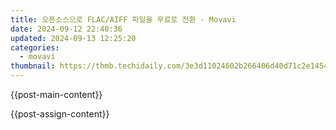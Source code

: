 ```yaml
---
title: 오픈소스으로 FLAC/AIFF 파일을 무료로 전환 - Movavi
date: 2024-09-12 22:40:36
updated: 2024-09-13 12:25:20
categories:
  - movavi
thumbnail: https://thmb.techidaily.com/3e3d11024602b266406d40d71c2e14542454419c94adae0ee9c1f0200c006c8b.jpg
---
```


{{post-main-content}}

<ins class="adsbygoogle"
     style="display:block"
     data-ad-format="autorelaxed"
     data-ad-client="ca-pub-7571918770474297"
     data-ad-slot="1223367746"></ins>

{{post-assign-content}}

<ins class="adsbygoogle"
     style="display:block"
     data-ad-client="ca-pub-7571918770474297"
     data-ad-slot="8358498916"
     data-ad-format="auto"
     data-full-width-responsive="true"></ins>
